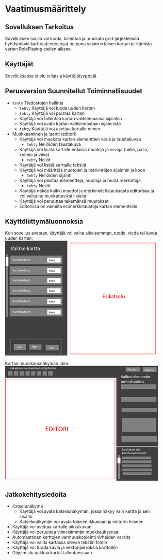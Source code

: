 # Vaatimusmäärittely

## Sovelluksen Tarkoitus
Sovelluksen avulla voi luoda, tallentaa ja muokata grid-järjestelmää hyödyntäviä karttoja(tiedostoja) helppoa yksinkertaisen kartan piirtämistä varten RolePlaying-pelien aikana.

## Käyttäjät
Sovelluksessa ei ole erilaisia käyttäjätyyppejä.

## Perusversion Suunnitellut Toiminnallisuudet
- `tehty` Tiedostojen hallinta
    - `tehty` Käyttäjä voi luoda uuden kartan
    - `tehty` Käyttäjä voi poistaa kartan
    - Käyttäjä voi tallentaa kartan valitsemaansa sijaintiin
    - Käyttäjä voi avata kartan valitsemastaan sijainnista
    - `tehty` Käyttäjä voi asettaa kartalle nimen
- Muokkaaminen ja luonti (editori)
    - Käyttäjä voi muokata kartan elementtien väriä ja taustakuvaa
        - `tehty` Neliöiden taustakuva
    - Käyttäjä voi lisätä kartalle erilaisia muotoja ja viivoja (neliö, pallo, kolmio ja viiva)
        - `tehty` Neliöt
    - Käyttäjä voi lisätä karttalle tekstiä
    - Käyttäjä voi määrittää muotojen ja merkintöjen sijainnin ja koon
        - `tehty` Neliöiden sijainti
    - Käyttäjä voi poistaa elementtejä, muotoja ja muita merkintöjä
        - `tehty` Neliöt
    - Käyttäjä näkee kaikki muodot ja merkinnät listauksesta editorissa ja voi valita ne muokattaviksi listalta
    - Käyttäjä voi peruuttaa tekemänsä muutokset
    - Editorissa on valmiita esimerkkitaustoja kartan elementeille
    
## Käyttöliittymäluonnoksia
Kun sovellus avataan, käyttäjä voi valita aikaisemman, tuoda, viedä tai luoda uuden kartan:
![alkunäkymä](valinta-luonnos.png)

Kartan muokkausnäkymän idea:
![editori-idea](editori-luonnos.png)

## Jatkokehitysiedoita
- Katselunäkymä
    - Käyttäjä voi avata katselunäkymän, jossa näkyy vain kartta ja sen sisältö
    - Katselunäkymän voi avata toiseen ikkunaan ja editorin toiseen
- Käyttäjä voi asettaa kartalle pikkukuvan
- Käyttäjä voi peruuttaa viimeisimmän muokkauksensa
- Automaattinen karttojen varmuuskopiointi virheiden varalta
- Käyttäjä voi valita kartassa olevan tekstin fontin
- Käyttäjä voi tuoda kuvia ja vektoripiirroksia karttoihin
- Ohjelmisto pakkaa kartat tallentaessaan
